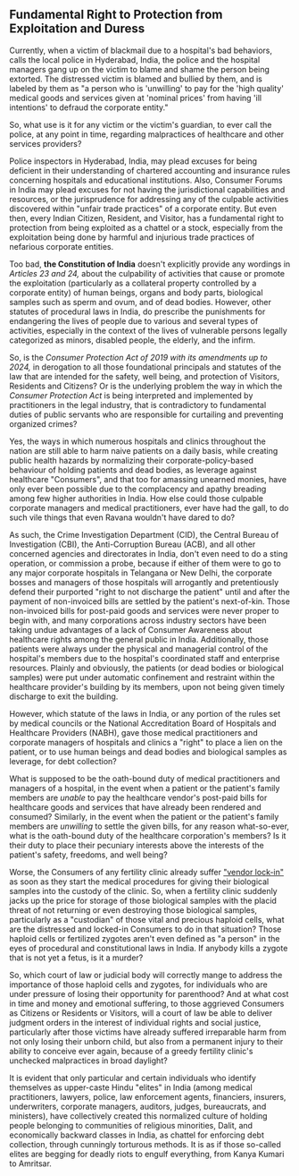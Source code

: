 ## Fundamental Right to Protection from Exploitation and Duress

Currently, when a victim of blackmail due to a hospital's bad behaviors, calls the local police in Hyderabad, India, the police and the hospital managers gang up on the victim to blame and shame the person being extorted. The distressed victim is blamed and bullied by them, and is labeled by them as "a person who is 'unwilling' to pay for the 'high quality' medical goods and services given at 'nominal prices' from having 'ill intentions' to defraud the corporate entity." 

So, what use is it for any victim or the victim's guardian, to ever call the police, at any point in time, regarding malpractices of healthcare and other services providers?

Police inspectors in Hyderabad, India, may plead excuses for being deficient in their understanding of chartered accounting and insurance rules concerning hospitals and educational institutions. Also, Consumer Forums in India may plead excuses for not having the jurisdictional capabilities and resources, or the jurisprudence for addressing any of the culpable activities discovered within "unfair trade practices" of a corporate entity. But even then, every Indian Citizen, Resident, and Visitor, has a fundamental right to protection from being exploited as a chattel or a stock, especially from the exploitation being done by harmful and injurious trade practices of nefarious corporate entities.  

Too bad, **the Constitution of India** doesn't explicitly provide any wordings in *Articles 23 and 24,* about the culpability of activities that cause or promote the exploitation (particularly as a collateral property controlled by a corporate entity) of human beings, organs and body parts, biological samples such as sperm and ovum, and of dead bodies. However, other statutes of procedural laws in India, do prescribe the punishments for endangering the lives of people due to various and several types of activities, especially in the context of the lives of vulnerable persons legally categorized as minors, disabled people, the elderly, and the infirm. 

So, is the *Consumer Protection Act of 2019 with its amendments up to 2024,* in derogation to all those foundational principals and statutes of the law that are intended for the safety, well being, and protection of Visitors, Residents and Citizens? Or is the underlying problem the way in which the *Consumer Protection Act* is being interpreted and implemented by practitioners in the legal industry, that is contradictory to fundamental duties of public servants who are responsible for curtailing and preventing organized crimes? 

Yes, the ways in which numerous hospitals and clinics throughout the nation are still able to harm naive patients on a daily basis, while creating public health hazards by normalizing their corporate-policy-based behaviour of holding patients and dead bodies, as leverage against healthcare "Consumers", and that too for amassing unearned monies, have only ever been possible due to the complacency and apathy breading among few higher authorities in India. How else could those culpable corporate managers and medical practitioners, ever have had the gall, to do such vile things that even Ravana wouldn't have dared to do? 

As such, the Crime Investigation Department (CID), the Central Bureau of Investigation (CBI), the Anti-Corruption Bureau (ACB), and all other concerned agencies and directorates in India, don't even need to do a sting operation, or commission a probe, because if either of them were to go to any major corporate hospitals in Telangana or New Delhi, the corporate bosses and managers of those hospitals will arrogantly and pretentiously defend their purported "right to not discharge the patient" until and after the payment of non-invoiced bills are settled by the patient's next-of-kin. Those non-invoiced bills for post-paid goods and services were never proper to begin with, and many corporations across industry sectors have been taking undue advantages of a lack of Consumer Awareness about healthcare rights among the general public in India. Additionally, those patients were always under the physical and managerial control of the hospital's members due to the hospital's coordinated staff and enterprise resources. Plainly and obviously, the patients (or dead bodies or biological samples) were put under automatic confinement and restraint within the healthcare provider's building by its members, upon not being given timely discharge to exit the building. 

However, which statute of the laws in India, or any portion of the rules set by medical councils or the National Accreditation Board of Hospitals and Healthcare Providers (NABH), gave those medical practitioners and corporate managers of hospitals and clinics a "right" to place a lien on the patient, or to use human beings and dead bodies and biological samples as leverage, for debt collection? 

What is supposed to be the oath-bound duty of medical practitioners and managers of a hospital, in the event when a patient or the patient's family members are *unable* to pay the healthcare vendor's post-paid bills for healthcare goods and services that have already been rendered and consumed? Similarly, in the event when the patient or the patient's family members are *unwilling* to settle the given bills, for any reason what-so-ever, what is the oath-bound duty of the healthcare corporation's members? Is it their duty to place their pecuniary interests above the interests of the patient's safety, freedoms, and well being?  

Worse, the Consumers of any fertility clinic already suffer ["vendor lock-in"](https://en.wikipedia.org/wiki/Vendor_lock-in) as soon as they start the medical procedures for giving their biological samples into the custody of the clinic. So, when a fertility clinic suddenly jacks up the price for storage of those biological samples with the placid threat of not returning or even destroying those biological samples, particularly as a "custodian" of those vital and precious haploid cells, what are the distressed and locked-in Consumers to do in that situation? Those haploid cells or fertilized zygotes aren't even defined as "a person" in the eyes of procedural and constitutional laws in India. If anybody kills a zygote that is not yet a fetus, is it a murder? 

So, which court of law or judicial body will correctly mange to address the importance of those haploid cells and zygotes, for individuals who are under pressure of losing their opportunity for parenthood? And at what cost in time and money and emotional suffering, to those aggrieved Consumers as Citizens or Residents or Visitors, will a court of law be able to deliver judgment orders in the interest of individual rights and social justice, particularly after those victims have already suffered irreparable harm from not only losing their unborn child, but also from a permanent injury to their ability to conceive ever again, because of a greedy fertility clinic's unchecked malpractices in broad daylight? 

It is evident that only particular and certain individuals who identify themselves as upper-caste Hindu "elites" in India (among medical practitioners, lawyers, police, law enforcement agents, financiers, insurers, underwriters, corporate managers, auditors, judges, bureaucrats, and ministers), have collectively created this normalized culture of holding people belonging to communities of religious minorities, Dalit, and economically backward classes in India, as chattel for enforcing debt collection, through cunningly torturous methods. It is as if those so-called elites are begging for deadly riots to engulf everything, from Kanya Kumari to Amritsar.  